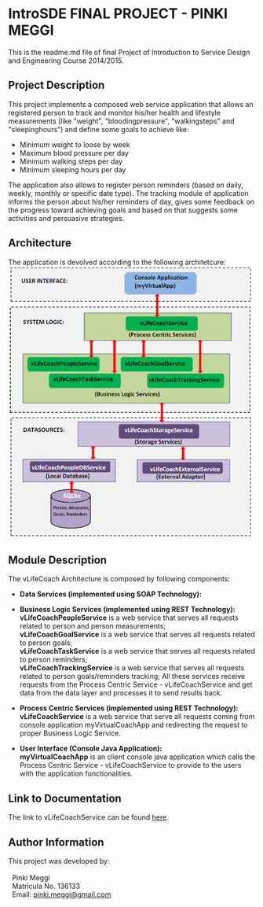 # IntroSDE FINAL PROJECT - PINKI MEGGI
This is the readme.md file of final Project of Introduction to Service Design and Engineering Course 2014/2015.

## Project Description
This project implements a composed web service application that allows an registered person to track and monitor his/her health and lifestyle measurements (like "weight", "bloodingpressure", "walkingsteps" and "sleepinghours") and define some goals to achieve like:
* Minimum weight to loose by week
* Maximum blood pressure per day
* Minimum walking steps per day
* Minimum sleeping hours per day

The application also allows to register person reminders (based on daily, weekly, monthly or specific date type). The tracking module of application informs the person about his/her reminders of day, gives some feedback on the progress toward achieving goals and based on that suggests some activities and persuasive strategies.

## Architecture
The application is devolved according to the following architetcure:
![Alt text](architecture.png?raw=true "vLifeCoach Architecture")

## Module Description
The vLifeCoach Architecture is composed by following components:
* **Data Services (implemented using SOAP Technology):**

  
* **Business Logic Services (implemented using REST Technology):**
  <br>**vLifeCoachPeopleService** is a web service that serves all requests related to person and person measurements;
  <br>**vLifeCoachGoalService** is a web service that serves all requests related to person goals;
  <br>**vLifeCoachTaskService** is a web service that serves all requests related to person reminders;
  <br>**vLifeCoachTrackingService** is a web service that serves all requests related to person goals/reminders tracking;
  All these services receive requests from the Process Centric Service - vLifeCoachService and get data from the data layer    and processes it to send results back.

* **Process Centric Services (implemented using REST Technology):**
  <br>**vLifeCoachService** is a web service that serve all requests coming from console application myVirtualCoachApp and       redirecting the request to proper Business Logic Service.


* **User Interface (Console Java Application):**
  <br>**myVirtualCoachApp** is an client console java application which calls the Process Centric Service - vLifeCoachService to provide to the users with the application functionalities.



## Link to Documentation
The link to vLifeCoachService can be found [here][1].

## Author Information
This project was developed by:<br><br>
&nbsp;&nbsp;Pinki Meggi<br>
&nbsp;&nbsp;Matricula No. 136133<br>
&nbsp;&nbsp;Email: pinki.meggi@gmail.com<br>

[1]: https://sites.google.com/site/introsdeunitn/
